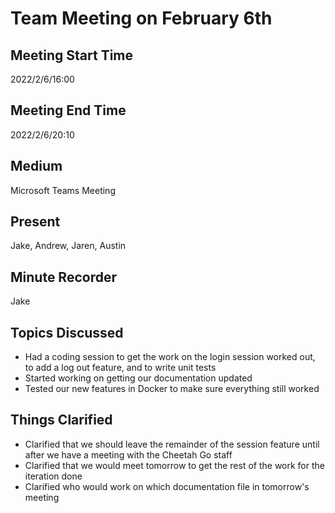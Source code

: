 # Team Meeting on February 6th
## Meeting Start Time
2022/2/6/16:00

## Meeting End Time
2022/2/6/20:10

## Medium
Microsoft Teams Meeting

## Present
Jake, Andrew, Jaren, Austin

## Minute Recorder
Jake

## Topics Discussed
<ul>
    <li>Had a coding session to get the work on the login session worked out, to add a log out feature, and to write unit tests
    <li>Started working on getting our documentation updated
    <li>Tested our new features in Docker to make sure everything still worked
</ul>

## Things Clarified
<ul>
    <li>Clarified that we should leave the remainder of the session feature until after we have a meeting with the Cheetah Go staff
    <li>Clarified that we would meet tomorrow to get the rest of the work for the iteration done
    <li>Clarified who would work on which documentation file in tomorrow's meeting
</ul>